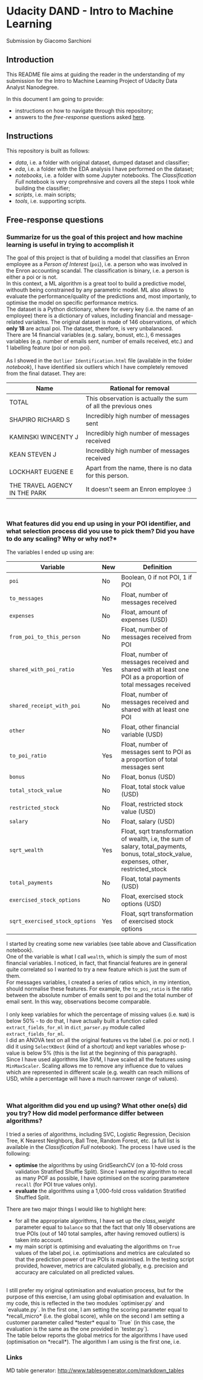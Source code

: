 # Udacity DAND - Intro to Machine Learning
Submission by Giacomo Sarchioni

## Introduction
This README file aims at guiding the reader in the understanding of my 
submission for the Intro to Machine Learning Project
of Udacity Data Analyst Nanodegree.

In this document I am going to provide:
* instructions on how to navigate through this repository;
* answers to the *free-response* questions asked [here](https://docs.google.com/document/d/1NDgi1PrNJP7WTbfSUuRUnz8yzs5nGVTSzpO7oeNTEWA/pub?embedded=true).

## Instructions
This repository is built as follows:
* *data*, i.e. a folder with original dataset, dumped dataset and classifier;
* *eda*, i.e. a folder with the EDA analysis I have performed on the dataset;
* *notebooks*, i.e. a folder with some Jupyter notebooks. The *Classification Full* notebook is very comprehnsive and covers all the steps I took while building the classifier;
* *scripts*, i.e. main scripts;
* *tools*, i.e. supporting scripts.


## Free-response questions
### Summarize for us the goal of this project and how machine learning is useful in trying to accomplish it

The goal of this project is that of building a model that classifies an Enron employee as a *Person of Interest* (`poi`), i.e. a person who was involved in the Enron accounting scandal. The classification is binary,
i.e. a person is either a poi or is not.
<br>In this context, a ML algorithm is a great tool to build a predictive model, withouth being constrained by any parametric model. ML also allows to evaluate the performance/quality of the predictions and, most importanly, to optimise the model on specific performance metrics.
<br>The dataset is a Python dictionary, where for every 
key (i.e. the name of an employee) there is a dictionary of values,
including financial and message-related variables. The original 
dataset is made of 146 observations, of which **only 18** are
actual poi. The dataset, therefore, is very unbalanaced.
<br>There are 14 financial variables (e.g. salary, bonust, etc.), 6 messages variables (e.g. number of emails sent, number of emails received, etc.) and 1 labelling feature (poi or non poi).
<br>
<br>
As I showed in the `Outlier Identification.html` file (available in the folder *notebook*), I have identified six outliers which I have 
completely removed from the final dataset. They are:

| Name                          | Rational for removal                                                        |
|-------------------------------|---------------------------------------------------------------|
| TOTAL                         | This observation is actually the sum of all the previous ones |
| SHAPIRO RICHARD S             | Incredibly high number of messages sent                       |
| KAMINSKI WINCENTY J           | Incredibly high number of messages received                   |
| KEAN STEVEN J                 | Incredibly high number of messages received                   |
| LOCKHART EUGENE E             | Apart from the name, there is no data for this person.        |
| THE TRAVEL AGENCY IN THE PARK | It doesn't seem an Enron employee :)                          |

<br>

### What features did you end up using in your POI identifier, and what selection process did you use to pick them? Did you have to do any scaling? Why or why not?*

The variables I ended up using are:


| Variable                       | New | Definition                                                                                                                                |
|--------------------------------|-----|-------------------------------------------------------------------------------------------------------------------------------------------|
| `poi`                          | No  |  Boolean, 0 if not POI, 1 if POI                                                                                                          |
| `to_messages`                  | No  | Float, number of messages received                                                                                                        |
| `expenses`                    | No  | Float, amount of expenses (USD)                                                                                                           |
| `from_poi_to_this_person`      | No  | Float, number of messages received from POI                                                                                               |
| `shared_with_poi_ratio`        | Yes | Float, number of messages received and shared with at least one POI as a proportion of total messages received                            |
| `shared_receipt_with_poi`      | No  | Float, number of messages received and shared with at least one POI                                                                       |
| `other`                        | No  | Float, other financial variable (USD)                                                                                                     |
| `to_poi_ratio`                 | Yes | Float, number of messages sent to POI as a proportion of total messages sent                                                              |
| `bonus`                        | No  | Float, bonus (USD)                                                                                                                        |
| `total_stock_value`            | No  | Float, total stock value (USD)                                                                                                            |
| `restricted_stock`             | No  | Float, restricted stock value (USD)                                                                                                       |
| `salary`                       | No  | Float, salary (USD)                                                                                                                       |
| `sqrt_wealth`                  | Yes | Float, sqrt transformation of wealth, i.e, the sum of salary, total_payments, bonus, total_stock_value, expenses, other, restricted_stock |
| `total_payments`               | No  | Float, total payments (USD)                                                                                                               |
| `exercised_stock_options`      | No  | Float, exercised stock options (USD)                                                                                                      |
| `sqrt_exercised_stock_options` | Yes | Float, sqrt transformation of exercised stock options                                                                                     |

I started by creating some new variables (see table above and Classification notebook).
<br>One of the variable is what I call `wealth`, which is simply the sum of most financial variables. I noticed, in fact, that financial features are in general quite correlated so I wanted to try a new feature which is just the sum of them.
<br>For messages variables, I created a series of ratios which, in my intention, should normalise these features. For example, the `to_poi_ratio` is the ratio between the absolute number of emails sent to poi and the total number of email sent. In this way, observations become comparable.
<br>
<br>
I only keep variables for which the percentage of missing values (i.e. `NaN`) is below 50% - to do that, I have actually built a function called `extract_fields_for_ml` in `dict_parser.py` module called `extract_fields_for_ml`.
<br>
I did an ANOVA test on all the original features vs the label (i.e. poi or not). I did it using `SelectKBest` (kind of a shortcut) and kept variables whose p-value is below 5% (this is the list at the beginning of this paragraph).
<br>
Since I have used algorithms like SVM, I have scaled all the features using `MinMaxScaler`. Scaling allows me to remove any influence due to values which are represented in different scale (e.g. wealth can reach millions of USD, while a percentage will have a much narrower range of values).

<br>

### What algorithm did you end up using? What other one(s) did you try? How did model performance differ between algorithms?

I tried a series of algorithms, including SVC, Logistic Regression, Decision Tree, K Nearest Neighbors, Ball Tree, Random Forest, etc. (a full list is available in the *Classification Full* notebook). The process I have used is the following:
* **optimise** the algorithms by using GridSearchCV (on a 10-fold cross validation Stratified Shuffle Split). Since I wanted my algorithm to recall as many POF as possible, I have optimised on the scoring parametere `recall` (for POI true values only).
* **evaluate** the algorithms using a 1,000-fold cross validation Stratified Shuffled Split.

There are two major things I would like to highlight here:
* for all the appropriate algorithms, I have set up the *class_weight* parameter equal to `balance` so that the fact that only 18 observations are true POIs (out of 140 total samples, after having removed outliers) is taken into account.
* my main script is optimising and evaluating the algorithms on `True` values of the label *poi*, i.e. optimisations and metrics are calculated so that the prediction power of true POIs is maximised. In the testing script provided, however, metrics are calculated globally, e.g. precision and accuracy are calculated on all predicted values.
<br>
I still prefer my original optimisation and evaluation process, but for the purpose of this exercise, I am using global optimisation and evaluation. In my code, this is reflected in the two modules `optimiser.py` and `evaluate.py`. In the first one, I am setting the scoring parameter equal to *recall_micro* (i.e. the global score), while on the second I am setting a customer parameter called *tester* equal to `True` (in this case, the evaluation is the same as the one provided in `tester.py`).

<br>
The table below reports the global metrics for the algorithms I have used (optimisation on *recall*). The algorithm I am using is the first one, i.e. 



### Links
MD table generator: http://www.tablesgenerator.com/markdown_tables 
